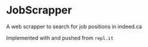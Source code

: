 # JobScrapper

A web scrapper to search for job positions in indeed.ca

Implemented with and pushed from `repl.it` 
